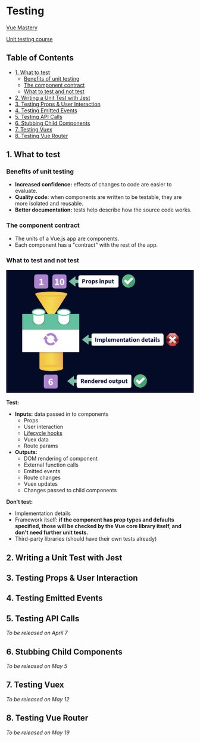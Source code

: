 # Testing

[Vue Mastery](https://www.vuemastery.com)

[Unit testing course](https://www.vuemastery.com/courses/unit-testing/what-to-test)

## Table of Contents <!-- omit in toc -->

- [1. What to test](#1-what-to-test)
  - [Benefits of unit testing](#benefits-of-unit-testing)
  - [The component contract](#the-component-contract)
  - [What to test and not test](#what-to-test-and-not-test)
- [2. Writing a Unit Test with Jest](#2-writing-a-unit-test-with-jest)
- [3. Testing Props & User Interaction](#3-testing-props--user-interaction)
- [4. Testing Emitted Events](#4-testing-emitted-events)
- [5. Testing API Calls](#5-testing-api-calls)
- [6. Stubbing Child Components](#6-stubbing-child-components)
- [7. Testing Vuex](#7-testing-vuex)
- [8. Testing Vue Router](#8-testing-vue-router)

## 1. What to test

### Benefits of unit testing

- **Increased confidence:** effects of changes to code are easier to evaluate.
- **Quality code:** when components are written to be testable, they are more isolated and reusable.
- **Better documentation:** tests help describe how the source code works.

### The component contract

- The units of a Vue.js app are components.
- Each component has a "contract" with the rest of the app.

### What to test and not test

<img src="img/vm-testing-01-01.png" alt="What to test" width="600" />

**Test:**

- **Inputs:** data passed in to components
  - Props
  - User interaction
  - [Lifecycle hooks](https://vuejs.org/v2/api/#Options-Lifecycle-Hooks)
  - Vuex data
  - Route params
- **Outputs:**
  - DOM rendering of component
  - External function calls
  - Emitted events
  - Route changes
  - Vuex updates
  - Changes passed to child components

**Don't test:**

- Implementation details
- Framework itself: **if the component has prop types and defaults specified, those will be checked by the Vue core library itself, and don't need further unit tests.**
- Third-party libraries (should have their own tests already)

## 2. Writing a Unit Test with Jest

## 3. Testing Props & User Interaction

## 4. Testing Emitted Events

## 5. Testing API Calls

_To be released on April 7_

## 6. Stubbing Child Components

_To be released on May 5_

## 7. Testing Vuex

_To be released on May 12_

## 8. Testing Vue Router

_To be released on May 19_
